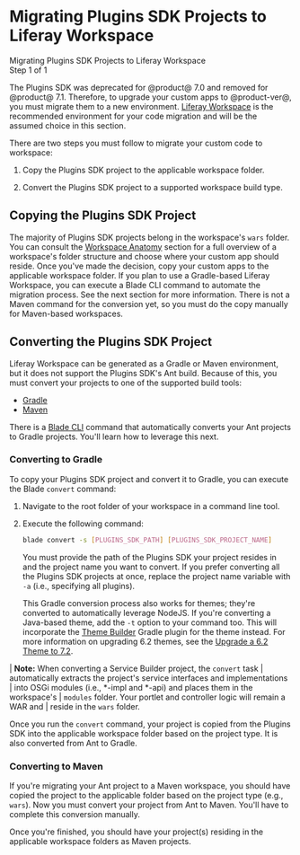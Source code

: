 # Migrating Plugins SDK Projects to Liferay Workspace

<div class="learn-path-step">
    <p>Migrating Plugins SDK Projects to Liferay Workspace<br>Step 1 of 1</p>
</div>

The Plugins SDK was deprecated for @product@ 7.0 and removed for @product@ 7.1.
Therefore, to upgrade your custom apps to @product-ver@, you must migrate them
to a new environment. 
[Liferay Workspace](/docs/reference/7-2/-/knowledge_base/r/liferay-workspace) is
the recommended environment for your code migration and will be the assumed
choice in this section.

There are two steps you must follow to migrate your custom code to workspace:

1. Copy the Plugins SDK project to the applicable workspace folder.

2. Convert the Plugins SDK project to a supported workspace build type.

## Copying the Plugins SDK Project

The majority of Plugins SDK projects belong in the workspace's `wars` folder.
You can consult the
[Workspace Anatomy](/docs/reference/7-2/-/knowledge_base/r/liferay-workspace#workspace-anatomy)
section for a full overview of a workspace's folder structure and choose where
your custom app should reside. Once you've made the decision, copy your custom
apps to the applicable workspace folder. If you plan to use a Gradle-based
Liferay Workspace, you can execute a Blade CLI command to automate the migration
process. See the next section for more information. There is not a Maven command
for the conversion yet, so you must do the copy manually for Maven-based
workspaces.

## Converting the Plugins SDK Project

Liferay Workspace can be generated as a Gradle or Maven environment, but it does
not support the Plugins SDK's Ant build. Because of this, you must convert your
projects to one of the supported build tools:

- [Gradle](#converting-to-gradle)
- [Maven](#converting-to-maven)

There is a [Blade CLI](/docs/reference/7-2/-/knowledge_base/r/blade-cli) command
that automatically converts your Ant projects to Gradle projects. You'll learn
how to leverage this next.

### Converting to Gradle

To copy your Plugins SDK project and convert it to Gradle, you can execute the
Blade `convert` command:

1.  Navigate to the root folder of your workspace in a command line tool.

2.  Execute the following command:

    ```bash
    blade convert -s [PLUGINS_SDK_PATH] [PLUGINS_SDK_PROJECT_NAME]
    ```

    You must provide the path of the Plugins SDK your project resides in and the
    project name you want to convert. If you prefer converting all the Plugins
    SDK projects at once, replace the project name variable with `-a` (i.e.,
    specifying all plugins).

    This Gradle conversion process also works for themes; they're converted to
    automatically leverage NodeJS. If you're converting a Java-based theme, add
    the `-t` option to your command too. This will incorporate the
    [Theme Builder](/docs/reference/7-2/-/knowledge_base/r/theme-builder-gradle-plugin)
    Gradle plugin for the theme instead. For more information on upgrading
    6.2 themes, see the
    [Upgrade a 6.2 Theme to 7.2](/docs/7-2/tutorials/-/knowledge_base/t/upgrading-6-2-themes-to-7-2).

| **Note:** When converting a Service Builder project, the `convert` task
| automatically extracts the project's service interfaces and implementations
| into OSGi modules (i.e., *-impl and *-api) and places them in the workspace's
| `modules` folder. Your portlet and controller logic will remain a WAR and
| reside in the `wars` folder.

Once you run the `convert` command, your project is copied from the Plugins SDK
into the applicable workspace folder based on the project type. It is also
converted from Ant to Gradle.

### Converting to Maven

If you're migrating your Ant project to a Maven workspace, you should have
copied the project to the applicable folder based on the project type (e.g.,
`wars`). Now you must convert your project from Ant to Maven. You'll have to
complete this conversion manually.

Once you're finished, you should have your project(s) residing in the applicable
workspace folders as Maven projects.
